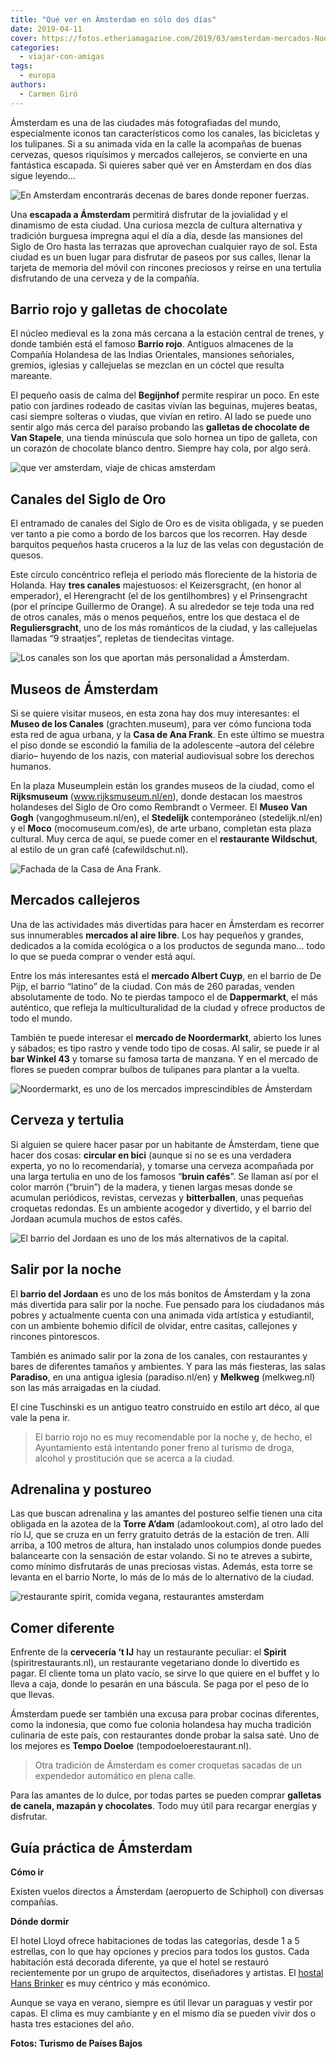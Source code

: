 ```yaml
---
title: "Qué ver en Ámsterdam en sólo dos días"
date: 2019-04-11
cover: https://fotos.etheriamagazine.com/2019/03/amsterdam-mercados-Noordermarkt.jpg
categories: 
  - viajar-con-amigas
tags: 
  - europa
authors: 
  - Carmen Giró
---
```


Ámsterdam es una de las ciudades más fotografiadas del mundo, especialmente iconos tan 
característicos como los canales, las bicicletas y los tulipanes. Si a su animada vida 
en la calle la acompañas de buenas cervezas, quesos riquísimos y mercados callejeros, se 
convierte en una fantástica escapada. Si quieres saber qué ver en Ámsterdam en dos días 
sigue leyendo... 

![En Amsterdam encontrarás decenas de bares donde reponer fuerzas.](https://fotos.etheriamagazine.com/2019/03/amsterdam-viaje-pareja.jpg "En Ámsterdam encontrarás decenas de bares donde reponer fuerzas.")

Una **escapada a Ámsterdam** permitirá disfrutar de la jovialidad y el dinamismo de esta 
ciudad. Una curiosa mezcla de cultura alternativa y tradición burguesa impregna aquí el 
día a día, desde las mansiones del Siglo de Oro hasta las terrazas que aprovechan 
cualquier rayo de sol. Esta ciudad es un buen lugar para disfrutar de paseos por sus 
calles, llenar la tarjeta de memoria del móvil con rincones preciosos y reírse en una 
tertulia disfrutando de una cerveza y de la compañía. 

## Barrio rojo y galletas de chocolate

El núcleo medieval es la zona más cercana a la estación central de trenes, y donde 
también está el famoso **Barrio rojo**. Antiguos almacenes de la Compañía Holandesa de 
las Indias Orientales, mansiones señoriales, gremios, iglesias y callejuelas se mezclan 
en un cóctel que resulta mareante. 

El pequeño oasis de calma del **Begijnhof** permite respirar un poco. En este patio con 
jardines rodeado de casitas vivían las beguinas, mujeres beatas, casi siempre solteras o 
viudas, que vivían en retiro. Al lado se puede uno sentir algo más cerca del paraíso 
probando las **galletas de chocolate de Van Stapele**, una tienda minúscula que solo 
hornea un tipo de galleta, con un corazón de chocolate blanco dentro. Siempre hay cola, 
por algo será. 

![que ver amsterdam, viaje de chicas amsterdam](https://fotos.etheriamagazine.com/2019/03/amsterdam-Begijnhof-Breda.jpg "Begijnhof, el antiguo barrio de las beguinas, es uno de los oasis de paz de Ámsterdam.")

## Canales del Siglo de Oro

El entramado de canales del Siglo de Oro es de visita obligada, y se pueden ver tanto a 
pie como a bordo de los barcos que los recorren. Hay desde barquitos pequeños hasta 
cruceros a la luz de las velas con degustación de quesos. 

Este círculo concéntrico refleja el periodo más floreciente de la historia de Holanda. 
Hay **tres canales** majestuosos: el Keizersgracht, (en honor al emperador), el 
Herengracht (el de los gentilhombres) y el Prinsengracht (por el príncipe Guillermo de 
Orange). A su alrededor se teje toda una red de otros canales, más o menos pequeños, 
entre los que destaca el de **Reguliersgracht**, uno de los más románticos de la ciudad, 
y las callejuelas llamadas “9 straatjes”, repletas de tiendecitas vintage. 

![Los canales son los que aportan más personalidad a Ámsterdam.](https://fotos.etheriamagazine.com/2019/03/viaje-mujeres-amsterdam.jpg "Los canales son los que aportan más personalidad a Ámsterdam.")

## Museos de Ámsterdam

Si se quiere visitar museos, en esta zona hay dos muy interesantes: el **Museo de los 
Canales** (grachten.museum), para ver cómo funciona toda esta red de agua urbana, y la 
**Casa de Ana Frank**. En este último se muestra el piso donde se escondió la familia de 
la adolescente –autora del célebre diario– huyendo de los nazis, con material 
audiovisual sobre los derechos humanos. 

En la plaza Museumplein están los grandes museos de la ciudad, como el **Rijksmuseum** 
(www.rijksmuseum.nl/en), donde destacan los maestros holandeses del Siglo de Oro como 
Rembrandt o Vermeer. El **Museo Van Gogh** (vangoghmuseum.nl/en), el **Stedelijk** 
contemporáneo (stedelijk.nl/en) y el **Moco** (mocomuseum.com/es), de arte urbano, 
completan esta plaza cultural. Muy cerca de aquí, se puede comer en el **restaurante 
Wildschut**, al estilo de un gran café (cafewildschut.nl). 

![Fachada de la Casa de Ana Frank.](https://fotos.etheriamagazine.com/2019/03/amsterdam-casa-ana-frank.jpg "Fachada de la Casa de Ana Frank.")

## Mercados callejeros

Una de las actividades más divertidas para hacer en Ámsterdam es recorrer sus 
innumerables **mercados al aire libre**. Los hay pequeños y grandes, dedicados a la 
comida ecológica o a los productos de segunda mano... todo lo que se pueda comprar o 
vender está aquí. 

Entre los más interesantes está el **mercado Albert Cuyp**, en el barrio de De Pijp, el 
barrio “latino” de la ciudad. Con más de 260 paradas, venden absolutamente de todo. No 
te pierdas tampoco el de **Dappermarkt**, el más auténtico, que refleja la 
multiculturalidad de la ciudad y ofrece productos de todo el mundo. 

También te puede interesar el **mercado de Noordermarkt**, abierto los lunes y sábados; 
es tipo rastro y vende todo tipo de cosas. Al salir, se puede ir al **bar Winkel 43** y 
tomarse su famosa tarta de manzana. Y en el mercado de flores se pueden comprar bulbos 
de tulipanes para plantar a la vuelta. 

![Noordermarkt, es uno de los mercados imprescindibles de Ámsterdam](https://fotos.etheriamagazine.com/2019/03/amsterdam-mercados-Noordermarkt.jpg "Noordermarkt, es uno de los mercados imprescindibles.")

## Cerveza y tertulia

Si alguien se quiere hacer pasar por un habitante de Ámsterdam, tiene que hacer dos 
cosas: **circular en bici** (aunque si no se es una verdadera experta, yo no lo 
recomendaría), y tomarse una cerveza acompañada por una larga tertulia en uno de los 
famosos “**bruin cafés**”. Se llaman así por el color marrón (“bruin”) de la madera, y 
tienen largas mesas donde se acumulan periódicos, revistas, cervezas y **bitterballen**, 
unas pequeñas croquetas redondas. Es un ambiente acogedor y divertido, y el barrio del 
Jordaan acumula muchos de estos cafés. 

![El barrio del Jordaan es uno de los más alternativos de la capital.](https://fotos.etheriamagazine.com/2019/03/amsterdam-Jordaan.jpg "El barrio del Jordaan es uno de los más alternativos de la capital.")

## Salir por la noche

El **barrio del Jordaan** es uno de los más bonitos de Ámsterdam y la zona más divertida 
para salir por la noche. Fue pensado para los ciudadanos más pobres y actualmente cuenta 
con una animada vida artística y estudiantil, con un ambiente bohemio difícil de 
olvidar, entre casitas, callejones y rincones pintorescos. 

También es animado salir por la zona de los canales, con restaurantes y bares de 
diferentes tamaños y ambientes. Y para las más fiesteras, las salas **Paradiso**, en una 
antigua iglesia (paradiso.nl/en) y **Melkweg** (melkweg.nl) son las más arraigadas en la 
ciudad. 

El cine Tuschinski es un antiguo teatro construido en estilo art déco, al que vale la 
pena ir. 

> El barrio rojo no es muy recomendable por la noche y, de hecho, el Ayuntamiento está 
> intentando poner freno al turismo de droga, alcohol y prostitución que se acerca a la 
> ciudad. 

## Adrenalina y postureo

Las que buscan adrenalina y las amantes del postureo selfie tienen una cita obligada en 
la azotea de la **Torre A’dam** (adamlookout.com), al otro lado del río IJ, que se cruza 
en un ferry gratuito detrás de la estación de tren. Allí arriba, a 100 metros de altura, 
han instalado unos columpios donde puedes balancearte con la sensación de estar volando. 
Si no te atreves a subirte, como mínimo disfrutarás de unas preciosas vistas. Además, 
esta torre se levanta en el barrio Norte, lo más de lo más de lo alternativo de la 
ciudad. 

![restaurante spirit, comida vegana, restaurantes amsterdam](https://fotos.etheriamagazine.com/2019/03/amsterdam-spirit-restaurant.jpg "Visita el (©) restaurante vegano Spirit.")

## Comer diferente

Enfrente de la **cervecería ‘t IJ** hay un restaurante peculiar: el **Spirit** 
(spiritrestaurants.nl), un restaurante vegetariano donde lo divertido es pagar. El 
cliente toma un plato vacío, se sirve lo que quiere en el buffet y lo lleva a caja, 
donde lo pesarán en una báscula. Se paga por el peso de lo que llevas. 

Ámsterdam puede ser también una excusa para probar cocinas diferentes, como la 
indonesia, que como fue colonia holandesa hay mucha tradición culinaria de este país, 
con restaurantes donde probar la salsa saté. Uno de los mejores es **Tempo Doeloe** 
(tempodoeloerestaurant.nl). 

> Otra tradición de Ámsterdam es comer croquetas sacadas de un expendedor automático en 
> plena calle. 

Para las amantes de lo dulce, por todas partes se pueden comprar **galletas de canela, 
mazapán y chocolates**. Todo muy útil para recargar energías y disfrutar. 

## Guía práctica de Ámsterdam

**Cómo ir** 

Existen vuelos directos a Ámsterdam (aeropuerto de Schiphol) con diversas compañías. 

**Dónde dormir** 

El hotel Lloyd ofrece habitaciones de todas las categorías, desde 1 a 5 estrellas, con 
lo que hay opciones y precios para todos los gustos. Cada habitación está decorada 
diferente, ya que el hotel se restauró recientemente por un grupo de arquitectos, 
diseñadores y artistas. El [hostal Hans Brinker](https://hansbrinker.com/amsterdam) es 
muy céntrico y más económico. 

Aunque se vaya en verano, siempre es útil llevar un paraguas y vestir por capas. El 
clima es muy cambiante y en el mismo día se pueden vivir dos o hasta tres estaciones del 
año. 

**Fotos: Turismo de Países Bajos**
